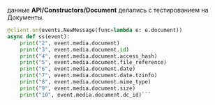 данные **API/Constructors/Document** делались с тестированием на Документы.

```python
@client.on(events.NewMessage(func=lambda e: e.document))
async def ss(event):
	print("2", event.media.document)
	print("3", event.media.document.id)
	print("4", event.media.document.access_hash)
	print("5", event.media.document.file_reference)
	print("6", event.media.document.date)
	print("7", event.media.document.date.tzinfo)
	print("8", event.media.document.mime_type)
	print("9", event.media.document.size)
	print("10", event.media.document.dc_id)```
